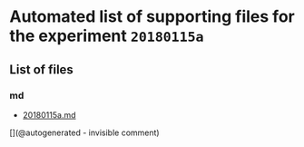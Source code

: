 # Automated list of supporting files for the __experiment `20180115a`__

## List of files

### md

* [20180115a.md](/us-draindump/exp/20180115a.md)


[](@autogenerated - invisible comment)